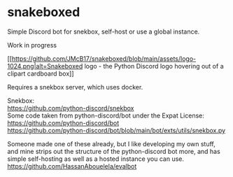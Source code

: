 # snakeboxed
Simple Discord bot for snekbox, self-host or use a global instance.

Work in progress

[[https://github.com/JMcB17/snakeboxed/blob/main/assets/logo-1024.png|alt=Snakeboxed logo - the Python Discord logo hovering out of a clipart cardboard box]]

Requires a snekbox server, which uses docker.

Snekbox:    
https://github.com/python-discord/snekbox    
Some code taken from python-discord/bot under the Expat License:    
https://github.com/python-discord/bot    
https://github.com/python-discord/bot/blob/main/bot/exts/utils/snekbox.py

Someone made one of these already, but I like developing my own stuff, and mine strips out the structure of the python-discord bot more, and has simple self-hosting as well as a hosted instance you can use.    
https://github.com/HassanAbouelela/evalbot
